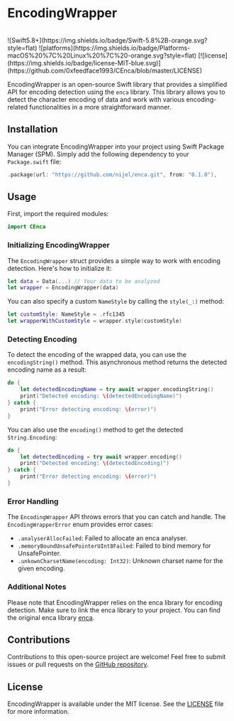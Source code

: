 # EncodingWrapper

<br>
![Swift5.8+](https://img.shields.io/badge/Swift-5.8%2B-orange.svg?style=flat)
![platforms](https://img.shields.io/badge/Platforms-macOS%20%7C%20Linux%20%7C%20-orange.svg?style=flat)
[![license](https://img.shields.io/badge/license-MIT-blue.svg)](https://github.com/0xfeedface1993/CEnca/blob/master/LICENSE)
<br>

EncodingWrapper is an open-source Swift library that provides a simplified API for encoding detection using the `enca` library. This library allows you to detect the character encoding of data and work with various encoding-related functionalities in a more straightforward manner.

## Installation

You can integrate EncodingWrapper into your project using Swift Package Manager (SPM). Simply add the following dependency to your `Package.swift` file:

```swift
.package(url: "https://github.com/nijel/enca.git", from: "0.1.0"),
```

## Usage

First, import the required modules:

```swift
import CEnca
```

### Initializing EncodingWrapper

The `EncodingWrapper` struct provides a simple way to work with encoding detection. Here's how to initialize it:

```swift
let data = Data(...) // Your data to be analyzed
let wrapper = EncodingWrapper(data)
```

You can also specify a custom `NameStyle` by calling the `style(_:)` method:

```swift
let customStyle: NameStyle = .rfc1345
let wrapperWithCustomStyle = wrapper.style(customStyle)
```

### Detecting Encoding

To detect the encoding of the wrapped data, you can use the `encodingString()` method. This asynchronous method returns the detected encoding name as a result:

```swift
do {
    let detectedEncodingName = try await wrapper.encodingString()
    print("Detected encoding: \(detectedEncodingName)")
} catch {
    print("Error detecting encoding: \(error)")
}
```

You can also use the `encoding()` method to get the detected `String.Encoding`:

```swift
do {
    let detectedEncoding = try await wrapper.encoding()
    print("Detected encoding: \(detectedEncoding)")
} catch {
    print("Error detecting encoding: \(error)")
}
```

### Error Handling

The `EncodingWrapper` API throws errors that you can catch and handle. The `EncodingWrapperError` enum provides error cases:

- `.analyserAllocFailed`: Failed to allocate an enca analyser.
- `.memoryBoundUnsafePointerUInt8Failed`: Failed to bind memory for UnsafePointer<UInt8>.
- `.unkownCharsetName(encoding: Int32)`: Unknown charset name for the given encoding.

### Additional Notes

Please note that EncodingWrapper relies on the enca library for encoding detection. Make sure to link the enca library to your project. You can find the original enca library [enca](https://github.com/nijel/enca.git).

## Contributions

Contributions to this open-source project are welcome! Feel free to submit issues or pull requests on the [GitHub repository](https://github.com/0xfeedface1993/CEnca.git).

## License

EncodingWrapper is available under the MIT license. See the [LICENSE](LICENSE) file for more information.
